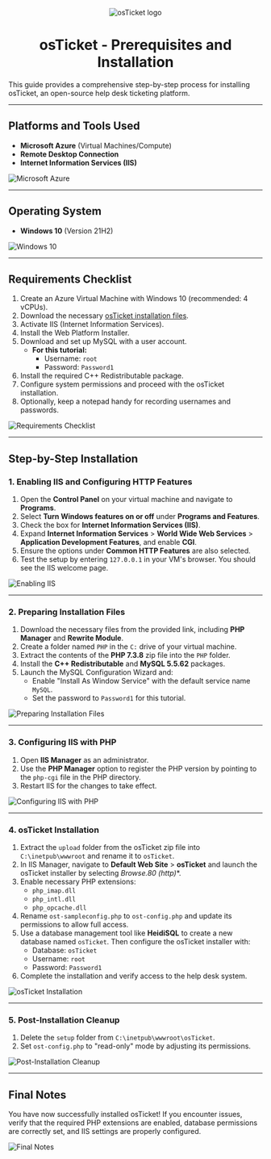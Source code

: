 <p align="center">
<img src="https://i.imgur.com/Clzj7Xs.png" alt="osTicket logo"/>
</p>
<h1 align = "center">osTicket - Prerequisites and Installation</h1>

This guide provides a comprehensive step-by-step process for installing osTicket, an open-source help desk ticketing platform.

---

## Platforms and Tools Used

- **Microsoft Azure** (Virtual Machines/Compute)
- **Remote Desktop Connection**
- **Internet Information Services (IIS)**

![Microsoft Azure](https://via.placeholder.com/600x400?text=Microsoft+Azure)

---

## Operating System

- **Windows 10** (Version 21H2)

![Windows 10](https://via.placeholder.com/600x400?text=Windows+10)

---

## Requirements Checklist

1. Create an Azure Virtual Machine with Windows 10 (recommended: 4 vCPUs).
2. Download the necessary [osTicket installation files](https://drive.google.com/drive/folders/1APMfNyfNzcxZC6EzdaNfdZsUwxWYChf6).
3. Activate IIS (Internet Information Services).
4. Install the Web Platform Installer.
5. Download and set up MySQL with a user account.
   - **For this tutorial:**
     - Username: `root`
     - Password: `Password1`
6. Install the required C++ Redistributable package.
7. Configure system permissions and proceed with the osTicket installation.
8. Optionally, keep a notepad handy for recording usernames and passwords.

![Requirements Checklist](https://via.placeholder.com/600x400?text=Requirements+Checklist)

---

## Step-by-Step Installation

### 1. Enabling IIS and Configuring HTTP Features

1. Open the **Control Panel** on your virtual machine and navigate to **Programs**.
2. Select **Turn Windows features on or off** under **Programs and Features**.
3. Check the box for **Internet Information Services (IIS)**.
4. Expand **Internet Information Services** > **World Wide Web Services** > **Application Development Features**, and enable **CGI**.
5. Ensure the options under **Common HTTP Features** are also selected.
6. Test the setup by entering `127.0.0.1` in your VM's browser. You should see the IIS welcome page.

![Enabling IIS](https://via.placeholder.com/600x400?text=Enabling+IIS)

---

### 2. Preparing Installation Files

1. Download the necessary files from the provided link, including **PHP Manager** and **Rewrite Module**.
2. Create a folder named `PHP` in the `C:` drive of your virtual machine.
3. Extract the contents of the **PHP 7.3.8** zip file into the `PHP` folder.
4. Install the **C++ Redistributable** and **MySQL 5.5.62** packages.
5. Launch the MySQL Configuration Wizard and:
   - Enable "Install As Window Service" with the default service name `MySQL`.
   - Set the password to `Password1` for this tutorial.

![Preparing Installation Files](https://via.placeholder.com/600x400?text=Preparing+Files)

---

### 3. Configuring IIS with PHP

1. Open **IIS Manager** as an administrator.
2. Use the **PHP Manager** option to register the PHP version by pointing to the `php-cgi` file in the PHP directory.
3. Restart IIS for the changes to take effect.

![Configuring IIS with PHP](https://via.placeholder.com/600x400?text=Configuring+PHP)

---

### 4. osTicket Installation

1. Extract the `upload` folder from the osTicket zip file into `C:\inetpub\wwwroot` and rename it to `osTicket`.
2. In IIS Manager, navigate to **Default Web Site** > **osTicket** and launch the osTicket installer by selecting **Browse*.80 (http)**.
3. Enable necessary PHP extensions:
   - `php_imap.dll`
   - `php_intl.dll`
   - `php_opcache.dll`
4. Rename `ost-sampleconfig.php` to `ost-config.php` and update its permissions to allow full access.
5. Use a database management tool like **HeidiSQL** to create a new database named `osTicket`. Then configure the osTicket installer with:
   - Database: `osTicket`
   - Username: `root`
   - Password: `Password1`
6. Complete the installation and verify access to the help desk system.

![osTicket Installation](https://via.placeholder.com/600x400?text=osTicket+Installation)

---

### 5. Post-Installation Cleanup

1. Delete the `setup` folder from `C:\inetpub\wwwroot\osTicket`.
2. Set `ost-config.php` to "read-only" mode by adjusting its permissions.

![Post-Installation Cleanup](https://via.placeholder.com/600x400?text=Cleanup)

---

## Final Notes

You have now successfully installed osTicket! If you encounter issues, verify that the required PHP extensions are enabled, database permissions are correctly set, and IIS settings are properly configured.

![Final Notes](https://via.placeholder.com/600x400?text=Success)

